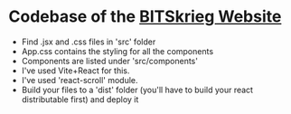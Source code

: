 # Codebase of the [BITSkrieg Website](https://github.com/probablyliquid/BITSkrieg-Website)

- Find .jsx and .css files in 'src' folder
- App.css contains the styling for all the components
- Components are listed under 'src/components'
- I've used Vite+React for this.
- I've used 'react-scroll' module.
- Build your files to a 'dist' folder (you'll have to build your react distributable first) and deploy it 
